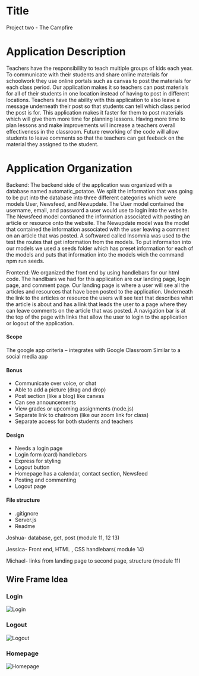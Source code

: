 # Title
Project two - The Campfire

# Application Description
Teachers have the responsibililty to teach multiple groups of kids each year. To communicate with their students and share online materials for schoolwork they use online portals such as canvas to post the materials for each class period. Our application makes it so teachers can post materials for all of their students in one location instead of having to post in different locations. Teachers have the ability with this application to also leave a message underneath their post so that students can tell which class period the post is for. This application makes it faster for them to post materials which will give them more time for planning lessons. Having more time to plan lessons and make improvements will increase a teachers overall effectiveness in the classroom. Future reworking of the code will allow students to leave comments so that the teachers can get feeback on the material they assigned to the student.

# Application Organization
Backend:
The backend side of the application was organized with a database named automatic_potatoe. We split the information that was going to be put into the database into three different categories which were models User, Newsfeed, and Newupdate. The User model contained the username, email, and password a user would use to login into the website. The Newsfeed model contianed the information associated with posting an article or resource onto the website. The Newupdate model was the model that contained the information associated with the user leaving a comment on an article that was posted. A softwared called Insomnia was used to the test the routes that get information from the models. To put informaiton into our models we used a seeds folder which has preset information for each of the models and puts that information into the models wich the command npm run seeds. 

Frontend: 
We organized the front end by using handlebars for our html code. The handlbars we had for this application are our landing page, login page, and comment page. Our landing page is where a user will see all the articles and resources that have been posted to the application. Underneath the link to the articles or resource the users will see text that describes what the article is about and has a link that leads the user to a page where they can leave comments on the article that was posted. A navigation bar is at the top of the page with links that allow the user to login to the application or logout of the application. 

#### Scope
The google app criteria – integrates with Google Classroom
Similar to a social media app

#### Bonus
 - Communicate over voice, or chat
 - Able to add a picture (drag and drop)
 - Post section (like a blog) like canvas
 - Can see announcements
 - View grades or upcoming assignments (node.js)
 - Separate link to chatroom (like our zoom link for class)
 - Separate access for both students and teachers

#### Design
 - Needs a login page
 - Login form (card) handlebars
 - Express for styling
 - Logout button
 - Homepage has a calendar, contact section, Newsfeed
 - Posting and commenting
 - Logout page

#### File structure
 - .gitignore
 - Server.js
 - Readme


Joshua- database, get, post (module 11, 12 13)

Jessica- Front end, HTML , CSS handlebars( module 14)

Michael- links from landing page to second page, structure (module 11)


## Wire Frame Idea

### Login
![Login](https://user-images.githubusercontent.com/82549162/127951688-53e411ac-c5bb-436c-845d-504bf51ae408.png)

### Logout
![Logout](https://user-images.githubusercontent.com/82549162/127951716-1e61bc1b-8eef-439e-bd3d-57235c0fa323.png)

### Homepage
![Homepage](https://user-images.githubusercontent.com/82549162/128582839-02885744-b222-4aaa-abb4-c1cbb8bc637c.png)


